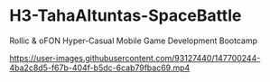 # H3-TahaAltuntas-SpaceBattle
Rollic &amp; oFON Hyper-Casual Mobile Game Development Bootcamp




https://user-images.githubusercontent.com/93127440/147700244-4ba2c8d5-f67b-404f-b5dc-6cab79fbac69.mp4

